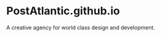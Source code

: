 PostAtlantic.github.io
======================

A creative agency for world class design and development.
